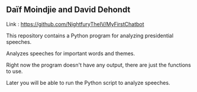 ## Daïf Moindjie and David Dehondt

Link : https://github.com/NightfuryTheIV/MyFirstChatbot

This repository contains a Python program for analyzing presidential speeches.

Analyzes speeches for important words and themes.


Right now the program doesn't have any output, there are just the functions to use.

Later you will be able to run the Python script to analyze speeches.

